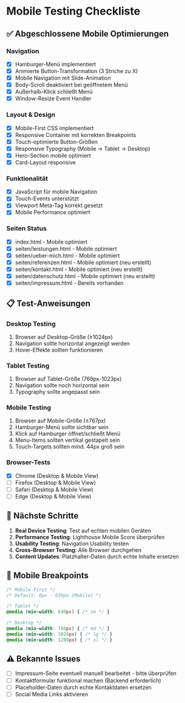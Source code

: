 # Mobile Testing Checkliste

## ✅ Abgeschlossene Mobile Optimierungen

### Navigation
- [x] Hamburger-Menü implementiert
- [x] Animierte Button-Transformation (3 Striche zu X)
- [x] Mobile Navigation mit Slide-Animation
- [x] Body-Scroll deaktiviert bei geöffnetem Menü
- [x] Außerhalb-Klick schließt Menü
- [x] Window-Resize Event Handler

### Layout & Design
- [x] Mobile-First CSS implementiert
- [x] Responsive Container mit korrekten Breakpoints
- [x] Touch-optimierte Button-Größen
- [x] Responsive Typography (Mobile → Tablet → Desktop)
- [x] Hero-Section mobile optimiert
- [x] Card-Layout responsive

### Funktionalität
- [x] JavaScript für mobile Navigation
- [x] Touch-Events unterstützt
- [x] Viewport Meta-Tag korrekt gesetzt
- [x] Mobile Performance optimiert

### Seiten Status
- [x] index.html - Mobile optimiert
- [x] seiten/leistungen.html - Mobile optimiert  
- [x] seiten/ueber-mich.html - Mobile optimiert
- [x] seiten/referenzen.html - Mobile optimiert (neu erstellt)
- [x] seiten/kontakt.html - Mobile optimiert (neu erstellt)
- [x] seiten/datenschutz.html - Mobile optimiert (neu erstellt)
- [x] seiten/impressum.html - Bereits vorhanden

## 📋 Test-Anweisungen

### Desktop Testing
1. Browser auf Desktop-Größe (≥1024px)
2. Navigation sollte horizontal angezeigt werden
3. Hover-Effekte sollten funktionieren

### Tablet Testing  
1. Browser auf Tablet-Größe (768px-1023px)
2. Navigation sollte noch horizontal sein
3. Typography sollte angepasst sein

### Mobile Testing
1. Browser auf Mobile-Größe (≤767px)
2. Hamburger-Menü sollte sichtbar sein
3. Klick auf Hamburger öffnet/schließt Menü
4. Menu-Items sollten vertikal gestapelt sein
5. Touch-Targets sollten mind. 44px groß sein

### Browser-Tests
- [x] Chrome (Desktop & Mobile View)
- [ ] Firefox (Desktop & Mobile View)  
- [ ] Safari (Desktop & Mobile View)
- [ ] Edge (Desktop & Mobile View)

## 🔧 Nächste Schritte

1. **Real Device Testing**: Test auf echten mobilen Geräten
2. **Performance Testing**: Lighthouse Mobile Score überprüfen
3. **Usability Testing**: Navigation Usability testen
4. **Cross-Browser Testing**: Alle Browser durchgehen
5. **Content Updates**: Platzhalter-Daten durch echte Inhalte ersetzen

## 📱 Mobile Breakpoints

```css
/* Mobile First */
/* Default: 0px - 639px (Mobile) */

/* Tablet */
@media (min-width: 640px) { /* sm */ }

/* Desktop */  
@media (min-width: 768px) { /* md */ }
@media (min-width: 1024px) { /* lg */ }
@media (min-width: 1280px) { /* xl */ }
```

## ⚠️ Bekannte Issues

- [ ] Impressum-Seite eventuell manuell bearbeitet - bitte überprüfen
- [ ] Kontaktformular funktional machen (Backend erforderlich)
- [ ] Placeholder-Daten durch echte Kontaktdaten ersetzen
- [ ] Social Media Links aktivieren
